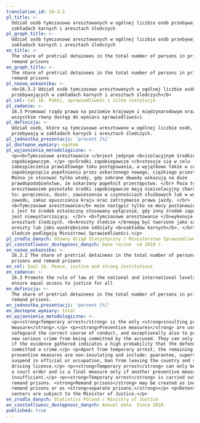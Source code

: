 ```yaml
---
translation_id: 16-3-2
pl_title: >-
  Udział osób tymczasowo aresztowanych w ogólnej liczbie osób przebywających w
  zakładach karnych i aresztach śledczych
pl_graph_title: >-
  Udział osób tymczasowo aresztowanych w ogólnej liczbie osób przebywających w
  zakładach karnych i aresztach śledczych
en_title: >-
  The share of pretrial detainees in the total number of persons in prisons and
  remand prisons
en_graph_title: >-
  The share of pretrial detainees in the total number of persons in prisons and
  remand prisons
pl_nazwa_wskaznika: >-
  <b>16.3.2 Udział osób tymczasowo aresztowanych w ogólnej liczbie osób
  przebywających w zakładach karnych i aresztach śledczych</b>
pl_cel: Cel 16. Pokój, sprawiedliwość i silne instytucje
pl_zadanie: >-
  16.3 Promować rządy prawa na poziomie krajowym i międzynarodowym oraz zapewnić
  wszystkim równy dostęp do wymiaru sprawiedliwości
pl_definicja: >-
  Udział osób, które są tymczasowo aresztowane w ogólnej liczbie osób, które
  przebywają w zakładach karnych i aresztach śledczych.
pl_jednostka_prezentacji: 'procent [%]'
pl_dostepne_wymiary: ogółem
pl_wyjasnienia_metodologiczne: >-
  <p><b>Tymczasowe aresztowanie </b>jest jedynym <b>izolacyjnym środkiem
  zapobiegawczym. </p> <p>Środki zapobiegawcze </b>stosuje się w celu
  zabezpieczenia prawidłowego toku postępowania, a wyjątkowo także w celu
  zapobiegnięcia popełnieniu przez oskarżonego nowego, ciężkiego przestępstwa.
  Można je stosować tylko wtedy, gdy zebrane dowody wskazują na duże
  prawdopodobieństwo, że oskarżony popełnił przestępstwo. </br> Poza tymczasowym
  aresztowaniem pozostałe środki zapobiegawcze mają nieizolacyjny charakter i są
  to: poręczenie, dozór, zawieszenie w czynnościach służbowych lub w wykonywaniu
  zawodu, zakaz opuszczania kraju oraz zatrzymanie prawa jazdy. </br>
  <b>Tymczasowe aresztowanie</b> może nastąpić tylko na mocy postanowienia sądu
  i jest to środek ostateczny stosowany wyłącznie, gdy inny środek zapobiegawczy
  jest niewystarczający. </br> <b>Tymczasowe aresztowanie </b>wykonuje się w
  aresztach śledczych. <b>Areszty śledcze </b>mogą być tworzone jako samodzielne
  areszty lub jako wyodrębnione oddziały <b>zakładów karnych</b>. </br> Areszty
  śledcze podlegają Ministrowi Sprawiedliwości.</p>
pl_zrodlo_danych: Główny Urząd Statystyczny / Ministerstwo Sprawiedliwości
pl_czestotliwosc_dostępnosc_danych: Dane roczne  od 2010 r.
en_nazwa_wskaznika: >-
  16.3.2 The share of pretrial detainees in the total number of persons in
  prisons and remand prisons
en_cel: Goal 16. Peace, justice and strong institutions
en_zadanie: >-
  16.3 Promote the rule of law at the national and international levels and
  ensure equal access to justice for all
en_definicja: >-
  The share of pretrial detainees in the total number of persons in prisons and
  remand prisons.
en_jednostka_prezentacji: 'percent [%]'
en_dostepne_wymiary: total
en_wyjasnienia_metodologiczne: >-
  <p><strong>Temporary arrest</strong> is the only <strong>insulting preventive
  measure</strong>.</p> <p><strong>Preventive measures</strong> are used to
  safeguard the correct course of conduct, and exceptionally also to prevent a
  new serious crime from being committed by the accused. They can only be used
  if the evidence gathered indicates a high probability that the defendant
  committed a crime.</p> <p>Apart from temporary arrest, the remaining
  preventive measures are non-insulating and include: guarantee, supervision,
  suspend in official or occupation, ban from leaving the country and stop
  driving licence.</p> <p><strong>Temporary arrest</strong> can only be made by
  a court order and is a final measure only if another preventive measure is
  insufficient.</p> <p><strong>Temporary arrest</strong> is carried out in
  remand prisons. <strong>Remand prisons</strong> may be created as independent
  remand prisons or as <strong>separate prisons.</strong></p> <p>Detention
  centers are subject to the Minister of Justice.</p>
en_zrodlo_danych: Statistics Poland / Ministry of Justice
en_czestotliwosc_dostępnosc_danych: Annual data  Since 2010.
published: true
---
```

